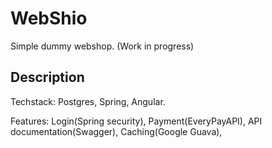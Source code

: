# WebShio

Simple dummy webshop. (Work in progress)

## Description

Techstack: Postgres, Spring, Angular.

Features: Login(Spring security), Payment(EveryPayAPI), API documentation(Swagger), Caching(Google Guava), 
